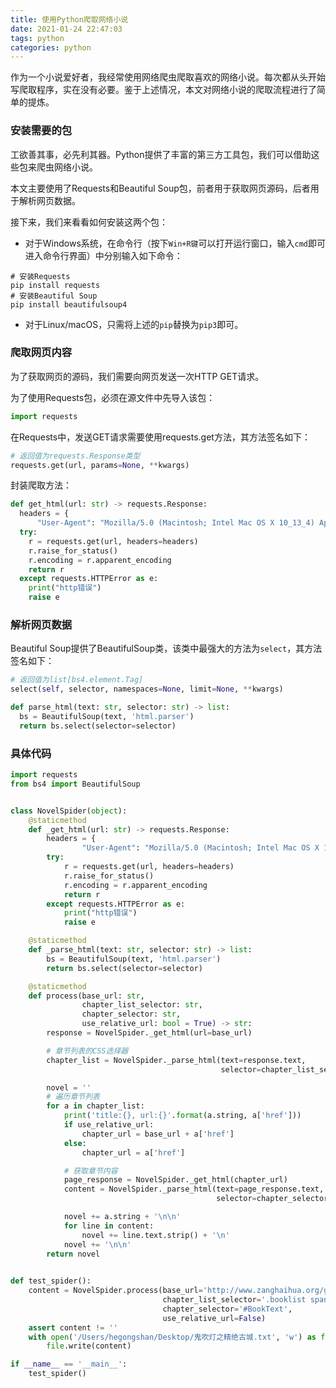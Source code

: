 ```yaml
---
title: 使用Python爬取网络小说
date: 2021-01-24 22:47:03
tags: python
categories: python
---
```


作为一个小说爱好者，我经常使用网络爬虫爬取喜欢的网络小说。每次都从头开始写爬取程序，实在没有必要。鉴于上述情况，本文对网络小说的爬取流程进行了简单的提炼。

<!--more-->

### 安装需要的包

工欲善其事，必先利其器。Python提供了丰富的第三方工具包，我们可以借助这些包来爬虫网络小说。

本文主要使用了Requests和Beautiful Soup包，前者用于获取网页源码，后者用于解析网页数据。

接下来，我们来看看如何安装这两个包：

* 对于Windows系统，在命令行（按下`Win+R键`可以打开运行窗口，输入`cmd`即可进入命令行界面）中分别输入如下命令：

```shell
# 安装Requests
pip install requests
# 安装Beautiful Soup
pip install beautifulsoup4
```

* 对于Linux/macOS，只需将上述的`pip`替换为`pip3`即可。

### 爬取网页内容

为了获取网页的源码，我们需要向网页发送一次HTTP GET请求。

为了使用Requests包，必须在源文件中先导入该包：

```python
import requests
```

在Requests中，发送GET请求需要使用requests.get方法，其方法签名如下：

```python
# 返回值为requests.Response类型
requests.get(url, params=None, **kwargs)
```

封装爬取方法：

```python
def get_html(url: str) -> requests.Response:
  headers = {
      "User-Agent": "Mozilla/5.0 (Macintosh; Intel Mac OS X 10_13_4) AppleWebKit/537.36 (KHTML, like Gecko) Chrome/75.0.3770.100 Safari/537.36"};
  try:
    r = requests.get(url, headers=headers)
    r.raise_for_status()
    r.encoding = r.apparent_encoding
    return r
  except requests.HTTPError as e:
    print("http错误")
    raise e
```

### 解析网页数据

Beautiful Soup提供了BeautifulSoup类，该类中最强大的方法为`select`，其方法签名如下：

```python
# 返回值为list[bs4.element.Tag]
select(self, selector, namespaces=None, limit=None, **kwargs)
```

```python
def parse_html(text: str, selector: str) -> list:
  bs = BeautifulSoup(text, 'html.parser')
  return bs.select(selector=selector)
```

### 具体代码

```python
import requests
from bs4 import BeautifulSoup


class NovelSpider(object):
    @staticmethod
    def _get_html(url: str) -> requests.Response:
        headers = {
                "User-Agent": "Mozilla/5.0 (Macintosh; Intel Mac OS X 10_13_4) AppleWebKit/537.36 (KHTML, like Gecko) Chrome/75.0.3770.100 Safari/537.36"}
        try:
            r = requests.get(url, headers=headers)
            r.raise_for_status()
            r.encoding = r.apparent_encoding
            return r
        except requests.HTTPError as e:
            print("http错误")
            raise e

    @staticmethod
    def _parse_html(text: str, selector: str) -> list:
        bs = BeautifulSoup(text, 'html.parser')
        return bs.select(selector=selector)

    @staticmethod
    def process(base_url: str,
                chapter_list_selector: str,
                chapter_selector: str,
                use_relative_url: bool = True) -> str:
        response = NovelSpider._get_html(url=base_url)

        # 章节列表的CSS选择器
        chapter_list = NovelSpider._parse_html(text=response.text,
                                               selector=chapter_list_selector)

        novel = ''
        # 遍历章节列表
        for a in chapter_list:
            print('title:{}, url:{}'.format(a.string, a['href']))
            if use_relative_url:
                chapter_url = base_url + a['href']
            else:
                chapter_url = a['href']

            # 获取章节内容
            page_response = NovelSpider._get_html(chapter_url)
            content = NovelSpider._parse_html(text=page_response.text,
                                              selector=chapter_selector)

            novel += a.string + '\n\n'
            for line in content:
                novel += line.text.strip() + '\n'
            novel += '\n\n'
        return novel

      
def test_spider():
    content = NovelSpider.process(base_url='http://www.zanghaihua.org/guichuideng/jingjuegucheng/',
                                  chapter_list_selector='.booklist span a',
                                  chapter_selector='#BookText',
                                  use_relative_url=False)
    assert content != ''
    with open('/Users/hegongshan/Desktop/鬼吹灯之精绝古城.txt', 'w') as file:
        file.write(content)

if __name__ == '__main__':
    test_spider()
```



